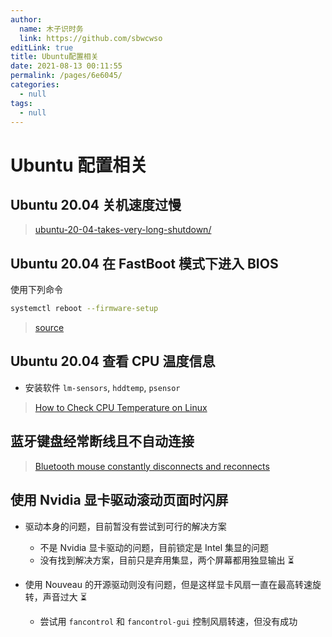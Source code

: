 ```yaml
---
author: 
  name: 木子识时务
  link: https://github.com/sbwcwso
editLink: true
title: Ubuntu配置相关
date: 2021-08-13 00:11:55
permalink: /pages/6e6045/
categories: 
  - null
tags: 
  - null
---
```


# Ubuntu 配置相关

## Ubuntu 20.04 关机速度过慢

> [ubuntu-20-04-takes-very-long-shutdown/](https://fostips.com/ubuntu-20-04-takes-very-long-shutdown/)


## Ubuntu 20.04 在 FastBoot 模式下进入 BIOS

使用下列命令

```bash
systemctl reboot --firmware-setup
```

> [source](https://askubuntu.com/questions/812547/how-to-enter-the-bios-when-the-fastboot-mode-of-the-motherboard-is-enabled)

## Ubuntu 20.04 查看 CPU 温度信息

* 安装软件 `lm-sensors`, `hddtemp`, `psensor`

> [How to Check CPU Temperature on Linux](https://phoenixnap.com/kb/linux-cpu-temp)

## 蓝牙键盘经常断线且不自动连接

> [Bluetooth mouse constantly disconnects and reconnects](https://askubuntu.com/a/1085778/1088633)

## 使用 Nvidia 显卡驱动滚动页面时闪屏

* 驱动本身的问题，目前暂没有尝试到可行的解决方案
  * 不是 Nvidia 显卡驱动的问题，目前锁定是 Intel 集显的问题
  * 没有找到解决方案，目前只是弃用集显，两个屏幕都用独显输出 ⏳

* 使用 Nouveau 的开源驱动则没有问题，但是这样显卡风扇一直在最高转速旋转，声音过大  ⏳
  * 尝试用 `fancontrol` 和 `fancontrol-gui` 控制风扇转速，但没有成功
